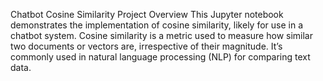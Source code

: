 Chatbot Cosine Similarity Project
Overview
This Jupyter notebook demonstrates the implementation of cosine similarity, likely for use in a chatbot system. Cosine similarity is a metric used to measure how similar two documents or vectors are, irrespective of their magnitude. It’s commonly used in natural language processing (NLP) for comparing text data.
